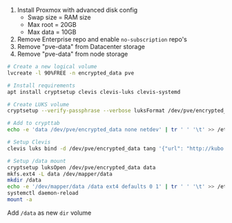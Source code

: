 1. Install Proxmox with advanced disk config
   - Swap size = RAM size
   - Max root = 20GB
   - Max data = 10GB
1. Remove Enterprise repo and enable `no-subscription` repo's
1. Remove "pve-data" from Datacenter storage
1. Remove "pve-data" from node storage

```bash
# Create a new logical volume
lvcreate -l 90%FREE -n encrypted_data pve

# Install requirements
apt install cryptsetup clevis clevis-luks clevis-systemd

# Create LUKS volume
cryptsetup --verify-passphrase --verbose luksFormat /dev/pve/encrypted_data

# Add to crypttab
echo -e 'data /dev/pve/encrypted_data none netdev' | tr ' ' '\t' >> /etc/crypttab

# Setup Clevis
clevis luks bind -d /dev/pve/encrypted_data tang '{"url": "http://kubo.jensw.eu:7500"}'

# Setup /data mount
cryptsetup luksOpen /dev/pve/encrypted_data data
mkfs.ext4 -L data /dev/mapper/data
mkdir /data
echo -e '/dev/mapper/data /data ext4 defaults 0 1' | tr ' ' '\t' >> /etc/fstab
systemctl daemon-reload
mount -a
```

Add `/data` as new `dir` volume
